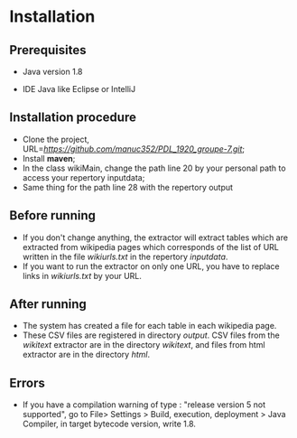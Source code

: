 # Installation

## Prerequisites

- Java version 1.8

- IDE Java like Eclipse or IntelliJ

## Installation procedure

- Clone the project, URL=*https://github.com/manuc352/PDL_1920_groupe-7.git*;
- Install __maven__;
- In the class wikiMain, change the path line 20 by your personal path to access your repertory inputdata;
- Same thing for the path line 28 with the repertory output

## Before running

- If you don't change anything, the extractor will extract tables which are extracted from wikipedia pages which corresponds of the list of URL written in the file *wikiurls.txt* in the repertory *inputdata*. 
- If you want to run the extractor on only one URL, you have to replace links in *wikiurls.txt* by your URL.   

## After running 

- The system has created a file for each table in each wikipedia page. 
- These CSV files are registered in directory *output*. CSV files from the *wikitext* extractor are in the directory *wikitext*, and files from html extractor are in the directory *html*.

## Errors 

-  If you have a compilation warning of type : "release version 5 not supported", 
go to File> Settings > Build, execution, deployment > Java Compiler, in target bytecode version, write 1.8.   
